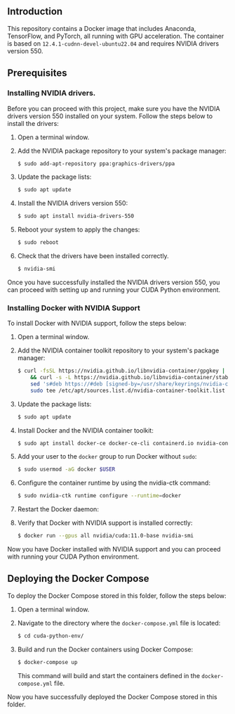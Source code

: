 ## Introduction

This repository contains a Docker image that includes Anaconda, TensorFlow, and PyTorch, all running with GPU acceleration. The container is based on `12.4.1-cudnn-devel-ubuntu22.04` and requires NVIDIA drivers version 550.


## Prerequisites

### Installing NVIDIA drivers.

Before you can proceed with this project, make sure you have the NVIDIA drivers version 550 installed on your system. Follow the steps below to install the drivers:

1. Open a terminal window.

2. Add the NVIDIA package repository to your system's package manager:

    ```bash
    $ sudo add-apt-repository ppa:graphics-drivers/ppa
    ```

3. Update the package lists:

    ```bash
    $ sudo apt update
    ```

4. Install the NVIDIA drivers version 550:

    ```bash
    $ sudo apt install nvidia-drivers-550
    ```

5. Reboot your system to apply the changes:

    ```bash
    $ sudo reboot
    ```

6. Check that the drivers have been installed correctly. 
    ```bash
    $ nvidia-smi
    ```

Once you have successfully installed the NVIDIA drivers version 550, you can proceed with setting up and running your CUDA Python environment.

### Installing Docker with NVIDIA Support

To install Docker with NVIDIA support, follow the steps below:

1. Open a terminal window.

2. Add the NVIDIA container toolkit repository to your system's package manager:

    ```bash
    $ curl -fsSL https://nvidia.github.io/libnvidia-container/gpgkey | sudo gpg --dearmor -o /usr/share/keyrings/nvidia-container-toolkit-keyring.gpg \
        && curl -s -L https://nvidia.github.io/libnvidia-container/stable/deb/nvidia-container-toolkit.list | \
        sed 's#deb https://#deb [signed-by=/usr/share/keyrings/nvidia-container-toolkit-keyring.gpg] https://#g' | \
        sudo tee /etc/apt/sources.list.d/nvidia-container-toolkit.list
    ```

3. Update the package lists:

    ```bash
    $ sudo apt update
    ```

4. Install Docker and the NVIDIA container toolkit:

    ```bash
    $ sudo apt install docker-ce docker-ce-cli containerd.io nvidia-container-toolkit
    ```

5. Add your user to the `docker` group to run Docker without `sudo`:

    ```bash
    $ sudo usermod -aG docker $USER
    ```

6. Configure the container runtime by using the nvidia-ctk command:

    ```bash
    $ sudo nvidia-ctk runtime configure --runtime=docker
    ```

7. Restart the Docker daemon:

8. Verify that Docker with NVIDIA support is installed correctly:

    ```bash
    $ docker run --gpus all nvidia/cuda:11.0-base nvidia-smi
    ```

Now you have Docker installed with NVIDIA support and you can proceed with running your CUDA Python environment.

## Deploying the Docker Compose

To deploy the Docker Compose stored in this folder, follow the steps below:

1. Open a terminal window.

2. Navigate to the directory where the `docker-compose.yml` file is located:

    ```bash
    $ cd cuda-python-env/
    ```

3. Build and run the Docker containers using Docker Compose:

    ```bash
    $ docker-compose up
    ```

    This command will build and start the containers defined in the `docker-compose.yml` file.

Now you have successfully deployed the Docker Compose stored in this folder. 